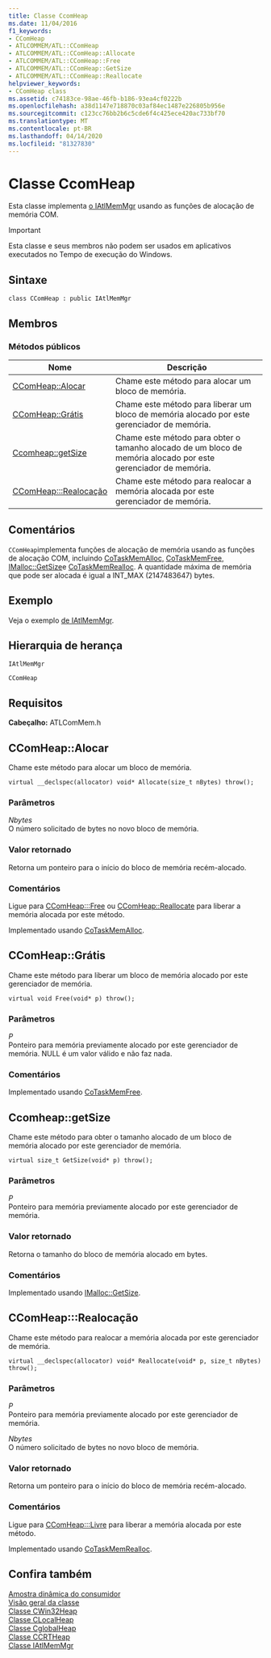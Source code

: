 ```yaml
---
title: Classe CcomHeap
ms.date: 11/04/2016
f1_keywords:
- CComHeap
- ATLCOMMEM/ATL::CComHeap
- ATLCOMMEM/ATL::CComHeap::Allocate
- ATLCOMMEM/ATL::CComHeap::Free
- ATLCOMMEM/ATL::CComHeap::GetSize
- ATLCOMMEM/ATL::CComHeap::Reallocate
helpviewer_keywords:
- CComHeap class
ms.assetid: c74183ce-98ae-46fb-b186-93ea4cf0222b
ms.openlocfilehash: a38d1147e718870c03af84ec1487e226805b956e
ms.sourcegitcommit: c123cc76bb2b6c5cde6f4c425ece420ac733bf70
ms.translationtype: MT
ms.contentlocale: pt-BR
ms.lasthandoff: 04/14/2020
ms.locfileid: "81327830"
---
```

# <a name="ccomheap-class"></a>Classe CcomHeap

Esta classe implementa [o IAtlMemMgr](../../atl/reference/iatlmemmgr-class.md) usando as funções de alocação de memória COM.

> [!IMPORTANT]
> Esta classe e seus membros não podem ser usados em aplicativos executados no Tempo de execução do Windows.

## <a name="syntax"></a>Sintaxe

```
class CComHeap : public IAtlMemMgr
```

## <a name="members"></a>Membros

### <a name="public-methods"></a>Métodos públicos

|Nome|Descrição|
|----------|-----------------|
|[CComHeap::Alocar](#allocate)|Chame este método para alocar um bloco de memória.|
|[CComHeap::Grátis](#free)|Chame este método para liberar um bloco de memória alocado por este gerenciador de memória.|
|[Ccomheap::getSize](#getsize)|Chame este método para obter o tamanho alocado de um bloco de memória alocado por este gerenciador de memória.|
|[CComHeap:::Realocação](#reallocate)|Chame este método para realocar a memória alocada por este gerenciador de memória.|

## <a name="remarks"></a>Comentários

`CComHeap`implementa funções de alocação de memória usando as funções de alocação COM, incluindo [CoTaskMemAlloc,](/windows/win32/api/combaseapi/nf-combaseapi-cotaskmemalloc) [CoTaskMemFree,](/windows/win32/api/combaseapi/nf-combaseapi-cotaskmemfree) [IMalloc::GetSize](/windows/win32/api/objidlbase/nf-objidlbase-imalloc-getsize)e [CoTaskMemRealloc](/windows/win32/api/combaseapi/nf-combaseapi-cotaskmemrealloc). A quantidade máxima de memória que pode ser alocada é igual a INT_MAX (2147483647) bytes.

## <a name="example"></a>Exemplo

Veja o exemplo [de IAtlMemMgr](../../atl/reference/iatlmemmgr-class.md).

## <a name="inheritance-hierarchy"></a>Hierarquia de herança

`IAtlMemMgr`

`CComHeap`

## <a name="requirements"></a>Requisitos

**Cabeçalho:** ATLComMem.h

## <a name="ccomheapallocate"></a><a name="allocate"></a>CComHeap::Alocar

Chame este método para alocar um bloco de memória.

```
virtual __declspec(allocator) void* Allocate(size_t nBytes) throw();
```

### <a name="parameters"></a>Parâmetros

*Nbytes*<br/>
O número solicitado de bytes no novo bloco de memória.

### <a name="return-value"></a>Valor retornado

Retorna um ponteiro para o início do bloco de memória recém-alocado.

### <a name="remarks"></a>Comentários

Ligue para [CComHeap:::Free](#free) ou [CComHeap::Reallocate](#reallocate) para liberar a memória alocada por este método.

Implementado usando [CoTaskMemAlloc](/windows/win32/api/combaseapi/nf-combaseapi-cotaskmemalloc).

## <a name="ccomheapfree"></a><a name="free"></a>CComHeap::Grátis

Chame este método para liberar um bloco de memória alocado por este gerenciador de memória.

```
virtual void Free(void* p) throw();
```

### <a name="parameters"></a>Parâmetros

*P*<br/>
Ponteiro para memória previamente alocado por este gerenciador de memória. NULL é um valor válido e não faz nada.

### <a name="remarks"></a>Comentários

Implementado usando [CoTaskMemFree](/windows/win32/api/combaseapi/nf-combaseapi-cotaskmemfree).

## <a name="ccomheapgetsize"></a><a name="getsize"></a>Ccomheap::getSize

Chame este método para obter o tamanho alocado de um bloco de memória alocado por este gerenciador de memória.

```
virtual size_t GetSize(void* p) throw();
```

### <a name="parameters"></a>Parâmetros

*P*<br/>
Ponteiro para memória previamente alocado por este gerenciador de memória.

### <a name="return-value"></a>Valor retornado

Retorna o tamanho do bloco de memória alocado em bytes.

### <a name="remarks"></a>Comentários

Implementado usando [IMalloc::GetSize](/windows/win32/api/objidlbase/nf-objidlbase-imalloc-getsize).

## <a name="ccomheapreallocate"></a><a name="reallocate"></a>CComHeap:::Realocação

Chame este método para realocar a memória alocada por este gerenciador de memória.

```
virtual __declspec(allocator) void* Reallocate(void* p, size_t nBytes) throw();
```

### <a name="parameters"></a>Parâmetros

*P*<br/>
Ponteiro para memória previamente alocado por este gerenciador de memória.

*Nbytes*<br/>
O número solicitado de bytes no novo bloco de memória.

### <a name="return-value"></a>Valor retornado

Retorna um ponteiro para o início do bloco de memória recém-alocado.

### <a name="remarks"></a>Comentários

Ligue para [CComHeap:::Livre](#free) para liberar a memória alocada por este método.

Implementado usando [CoTaskMemRealloc](/windows/win32/api/combaseapi/nf-combaseapi-cotaskmemrealloc).

## <a name="see-also"></a>Confira também

[Amostra dinâmica do consumidor](../../overview/visual-cpp-samples.md)<br/>
[Visão geral da classe](../../atl/atl-class-overview.md)<br/>
[Classe CWin32Heap](../../atl/reference/cwin32heap-class.md)<br/>
[Classe CLocalHeap](../../atl/reference/clocalheap-class.md)<br/>
[Classe CglobalHeap](../../atl/reference/cglobalheap-class.md)<br/>
[Classe CCRTHeap](../../atl/reference/ccrtheap-class.md)<br/>
[Classe IAtlMemMgr](../../atl/reference/iatlmemmgr-class.md)
